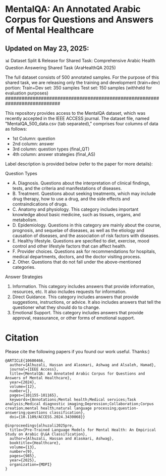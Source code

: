# MentalQA: An Annotated Arabic Corpus for Questions and Answers of Mental Healthcare
## Updated on May 23, 2025:

📊 Dataset Split & Release for Shared Task: Comprehensive Arabic Health Question Answering Shared Task (AraHealthQA 2025)

The full dataset consists of 500 annotated samples. For the purpose of this shared task, we are releasing only the training and development (train+dev) portion:
Train+Dev set: 350 samples
Test set: 150 samples (withheld for evaluation purposes)
############################################################################

This repository provides access to the MentalQA dataset, which was recently accepted in the IEEE ACCESS journal. The dataset file, named "MentalQA_500_data.csv (tab separated)," comprises four columns of data as follows:
* 1st Column: question
* 2nd column: answer
* 3rd column: question types (final_QT)
* 4th column: answer strategies (final_AS)
  
Label description is provided below (refer to the paper for more details): 

Question Types
* A. Diagnosis. Questions about the interpretation of clinical findings, tests, and the criteria and manifestations of diseases.
* B. Treatment. Questions about seeking treatments, which may include drug therapy, how to use a drug, and the side effects and contraindications of drugs.
* C. Anatomy and physiology. This category includes important knowledge about basic medicine, such as tissues, organs, and metabolism.
* D. Epidemiology. Questions in this category are mainly about the course, prognosis, and sequelae of diseases, as well as the etiology and causation of diseases, and the association of risk factors with diseases.
* E. Healthy lifestyle. Questions are specified to diet, exercise, mood control and other lifestyle factors that can affect health.
* F. Provider choices. Questions ask for recommendations for hospitals, medical departments, doctors, and the doctor visiting process. 
* Z. Other. Questions that do not fall under the above-mentioned categories.

Answer Strategies
  1. Information. This category includes answers that provide information, resources, etc. It also includes requests for information. 
  2. Direct Guidance. This category includes answers that provide suggestions, instructions, or advice. It also includes answers that tell the questioner what they should do to change.
  3. Emotional Support. This category includes answers that provide approval, reassurance, or other forms of emotional support.


# Citation
Please cite the following papers if you found our work useful. Thanks:)

```
@ARTICLE{10600466,
  author={Alhuzali, Hassan and Alasmari, Ashwag and Alsaleh, Hamad},
  journal={IEEE Access}, 
  title={MentalQA: An Annotated Arabic Corpus for Questions and Answers of Mental Healthcare}, 
  year={2024},
  volume={12},
  number={},
  pages={101155-101165},
  keywords={Annotations;Mental health;Medical services;Task analysis;Medical diagnostic imaging;Depression;Collaboration;Corpus creation;mental health;natural language processing;question-answering;questions classification},
  doi={10.1109/ACCESS.2024.3430068}}

@inproceedings{alhuzali2025pre,
  title={Pre-Trained Language Models for Mental Health: An Empirical Study on Arabic Q\&A Classification},
  author={Alhuzali, Hassan and Alasmari, Ashwag},
  booktitle={Healthcare},
  volume={13},
  number={9},
  pages={985},
  year={2025},
  organization={MDPI}
}
```
